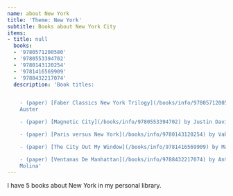 ```yaml
---
name: about New York
title: 'Theme: New York'
subtitle: Books about New York City
items:
- title: null
  books:
  - '9780571200580'
  - '9780553394702'
  - '9780143120254'
  - '9781416569909'
  - '9788432217074'
  description: 'Book titles:


    - (paper) [Faber Classics New York Trilogy](/books/info/9780571200580) by Paul
    Auster

    - (paper) [Magnetic City](/books/info/9780553394702) by Justin Davidson

    - (paper) [Paris versus New York](/books/info/9780143120254) by Vahram Muratyan

    - (paper) [The City Out My Window](/books/info/9781416569909) by Matteo Pericoli

    - (paper) [Ventanas De Manhattan](/books/info/9788432217074) by Antonio Munoz
    Molina'
---
```

I have 5 books about New York in my personal library.

